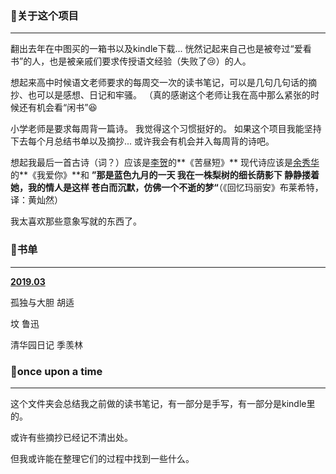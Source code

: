 ### :baby_chick:关于这个项目

***

翻出去年在中图买的一箱书以及kindle下载...
恍然记起来自己也是被夸过“爱看书”的人，也是被亲戚们要求传授语文经验（失败了:cry:）的人。

想起来高中时候语文老师要求的每周交一次的读书笔记，可以是几句几句话的摘抄、也可以是感想、日记和牢骚。
（真的感谢这个老师让我在高中那么紧张的时候还有机会看“闲书”:laughing:

小学老师是要求每周背一篇诗。
我觉得这个习惯挺好的。
如果这个项目我能坚持下去每个月总结书单以及摘抄...
或许我会有机会并入每周背的诗吧。

想起我最后一首古诗（词？）应该是<u>李贺</u>的**《苦昼短》**
现代诗应该是<u>余秀华</u>的**《我爱你》**和
**”那是蓝色九月的一天 我在一株梨树的细长荫影下 静静搂着她，我的情人是这样 苍白而沉默，仿佛一个不逝的梦“**（《回忆玛丽安》布莱希特， 译：黄灿然）

我太喜欢那些意象写就的东西了。



### :baby_chick:书单

***

<u>**2019.03**</u>

孤独与大胆	胡适

坟			鲁迅

清华园日记	季羡林



### :baby_chick:once upon a time

***

这个文件夹会总结我之前做的读书笔记，有一部分是手写，有一部分是kindle里的。

或许有些摘抄已经记不清出处。

但我或许能在整理它们的过程中找到一些什么。





#### 
